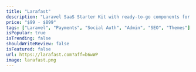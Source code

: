 ```yaml
---
title: "Larafast"
description: "Laravel SaaS Starter Kit with ready-to-go components for Payments, Auth, Admin, Blog, SEO and more..."
price: "$99 - $899"
tags: ["Laravel", "Payments", "Social Auth", "Admin", "SEO", "Themes"]
isPopular: true
isTrending: false
shouldWriteReview: false
isFeatured: false
url: https://larafast.com?aff=b6wWP
image: larafast.png
---
```

